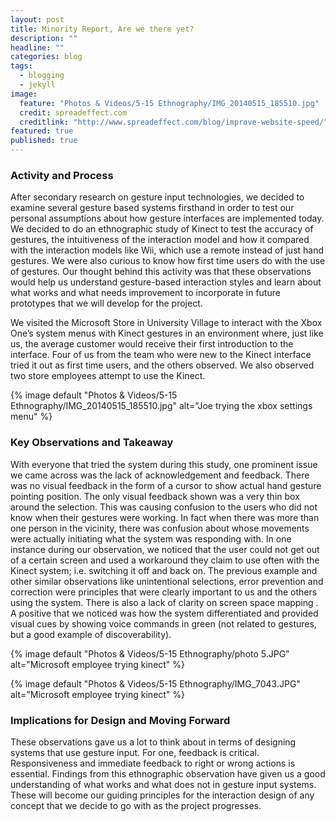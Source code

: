 ```yaml
---
layout: post
title: Minority Report, Are we there yet?
description: ""
headline: ""
categories: blog
tags: 
  - blogging
  - jekyll
image: 
  feature: "Photos & Videos/5-15 Ethnography/IMG_20140515_185510.jpg"
  credit: spreadeffect.com
  creditlink: "http://www.spreadeffect.com/blog/improve-website-speed/"
featured: true
published: true
---
```


### Activity and Process

After secondary research on gesture input technologies, we decided to examine several gesture based systems firsthand in order to test our personal assumptions about how gesture interfaces are implemented today. We decided to do an ethnographic study of Kinect to test the accuracy of gestures, the intuitiveness of the interaction model and how it compared with the interaction models like Wii, which use a remote instead of just hand gestures. We were also curious to know how first time users do with the use of gestures. Our thought behind this activity was that these observations would help us understand gesture-based interaction styles and learn about what works and what needs improvement to incorporate in future prototypes that we will develop for the project.

We visited the Microsoft Store in University Village to interact with the Xbox One’s system menus with Kinect gestures in an environment where, just like us, the average customer would receive their first introduction to the interface. Four of us from the team who were new to the Kinect interface tried it out as first time users, and the others observed. We also observed two store employees attempt to use the Kinect.

{% image default "Photos & Videos/5-15 Ethnography/IMG_20140515_185510.jpg" alt="Joe trying the xbox settings menu" %}

### Key Observations and Takeaway

With everyone that tried the system during this study, one prominent issue we came across was the lack of acknowledgement and feedback. There was no visual feedback in the form of a cursor to show actual hand gesture pointing position. The only visual feedback shown was a very thin box around the selection. This was causing confusion to the users who did not know when their gestures were working. In fact when there was more than one person in the vicinity, there was confusion about whose movements were actually initiating what the system was responding with. In one instance during our observation, we noticed that the user could not get out of a certain screen and used a workaround they claim to use often with the Kinect system; i.e. switching it off and back on. The previous example and other similar observations like unintentional selections, error prevention and correction were principles that were clearly important to us and the others using the system. There is also a lack of clarity on screen space mapping . A positive that we noticed was how the system differentiated and provided visual cues by showing voice commands in green (not related to gestures, but a good example of discoverability).

{% image default "Photos & Videos/5-15 Ethnography/photo 5.JPG" alt="Microsoft employee trying kinect" %}

{% image default "Photos & Videos/5-15 Ethnography/IMG_7043.JPG" alt="Microsoft employee trying kinect" %}

### Implications for Design and Moving Forward

These observations gave us a lot to think about in terms of designing systems that use gesture input. For one, feedback is critical. Responsiveness and immediate feedback to right or wrong actions is essential. Findings from this ethnographic observation have given us a good understanding of what works and what does not in gesture input systems. These will become our guiding principles for the interaction design of any concept that we decide to go with as the project progresses.

